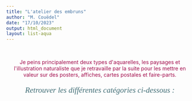```yaml
---
title: "L'atelier des embruns"
author: "M. Couëdel"
date: "17/10/2023"
output: html_document
layout: list-aqua
---
```

<br>
<center>
<p style="  color:  #a20c4c;
  font-size: 100%"; width: 80%;">
Je peins principalement deux types d'aquarelles, les paysages et l'illustration naturaliste que je retravaille par la suite pour les mettre en valeur sur des posters, affiches, cartes postales et faire-parts.

<br>
<center>
<p style="  color:  #436f77;
  font-family: Georgia;
  font-style: italic;
  font-size: 150%"; width: 80%;>
Retrouver les différentes catégories ci-dessous :
</p>